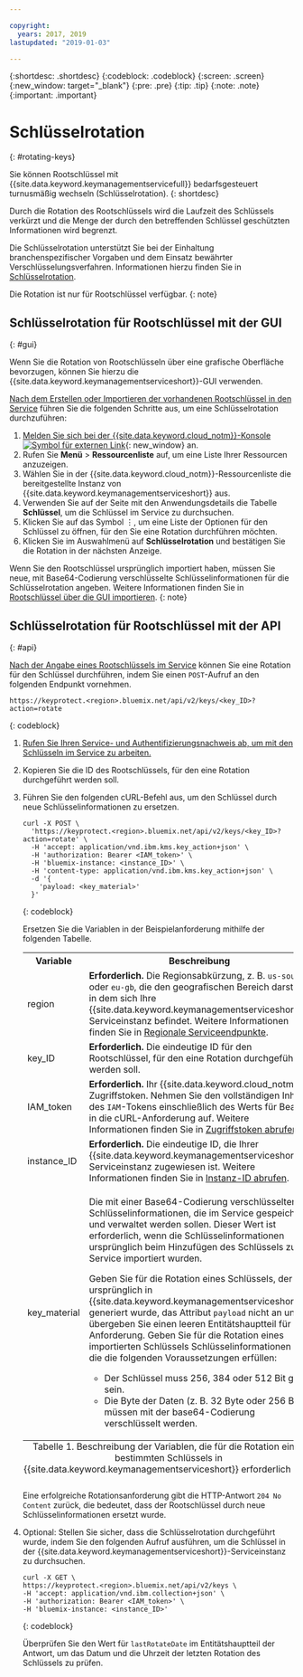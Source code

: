 ```yaml
---

copyright:
  years: 2017, 2019
lastupdated: "2019-01-03"

---
```


{:shortdesc: .shortdesc}
{:codeblock: .codeblock}
{:screen: .screen}
{:new_window: target="_blank"}
{:pre: .pre}
{:tip: .tip}
{:note: .note}
{:important: .important}

# Schlüsselrotation
{: #rotating-keys}

Sie können Rootschlüssel mit {{site.data.keyword.keymanagementservicefull}} bedarfsgesteuert turnusmäßig wechseln (Schlüsselrotation).
{: shortdesc}

Durch die Rotation des Rootschlüssels wird die Laufzeit des Schlüssels verkürzt und die Menge der durch den betreffenden Schlüssel geschützten Informationen wird begrenzt.    

Die Schlüsselrotation unterstützt Sie bei der Einhaltung branchenspezifischer Vorgaben und dem Einsatz bewährter Verschlüsselungsverfahren. Informationen hierzu finden Sie in [Schlüsselrotation](/docs/services/key-protect/concepts/key-rotation.html). 

Die Rotation ist nur für Rootschlüssel verfügbar.
{: note}

## Schlüsselrotation für Rootschlüssel mit der GUI
{: #gui}

Wenn Sie die Rotation von Rootschlüsseln über eine grafische Oberfläche bevorzugen, können Sie hierzu die {{site.data.keyword.keymanagementserviceshort}}-GUI verwenden. 

[Nach dem Erstellen oder Importieren der vorhandenen Rootschlüssel in den Service](/docs/services/key-protect/create-root-keys.html) führen Sie die folgenden Schritte aus, um eine Schlüsselrotation durchzuführen: 

1. [Melden Sie sich bei der {{site.data.keyword.cloud_notm}}-Konsole ![Symbol für externen Link](../../icons/launch-glyph.svg "Symbol für externen Link")](https://{DomainName}/){: new_window} an.
2. Rufen Sie **Menü** &gt; **Ressourcenliste** auf, um eine Liste Ihrer Ressourcen anzuzeigen. 
3. Wählen Sie in der {{site.data.keyword.cloud_notm}}-Ressourcenliste die bereitgestellte Instanz von {{site.data.keyword.keymanagementserviceshort}} aus. 
4. Verwenden Sie auf der Seite mit den Anwendungsdetails die Tabelle **Schlüssel**, um die Schlüssel im Service zu durchsuchen. 
5. Klicken Sie auf das Symbol ⋮, um eine Liste der Optionen für den Schlüssel zu öffnen, für den Sie eine Rotation durchführen möchten. 
6. Klicken Sie im Auswahlmenü auf **Schlüsselrotation** und bestätigen Sie die Rotation in der nächsten Anzeige. 

Wenn Sie den Rootschlüssel ursprünglich importiert haben, müssen Sie neue, mit Base64-Codierung verschlüsselte Schlüsselinformationen für die Schlüsselrotation angeben. Weitere Informationen finden Sie in [Rootschlüssel über die GUI importieren](/docs/services/key-protect/import-root-keys.html#gui).
{: note}

## Schlüsselrotation für Rootschlüssel mit der API
{: #api}

[Nach der Angabe eines Rootschlüssels im Service](/docs/services/key-protect/create-root-keys.html) können Sie eine Rotation für den Schlüssel durchführen, indem Sie einen `POST`-Aufruf an den folgenden Endpunkt vornehmen. 

```
https://keyprotect.<region>.bluemix.net/api/v2/keys/<key_ID>?action=rotate
```
{: codeblock}

1. [Rufen Sie Ihren Service- und Authentifizierungsnachweis ab, um mit den Schlüsseln im Service zu arbeiten.](/docs/services/key-protect/access-api.html)

2. Kopieren Sie die ID des Rootschlüssels, für den eine Rotation durchgeführt werden soll. 

4. Führen Sie den folgenden cURL-Befehl aus, um den Schlüssel durch neue Schlüsselinformationen zu ersetzen.

    ```cURL
    curl -X POST \
      'https://keyprotect.<region>.bluemix.net/api/v2/keys/<key_ID>?action=rotate' \
      -H 'accept: application/vnd.ibm.kms.key_action+json' \
      -H 'authorization: Bearer <IAM_token>' \
      -H 'bluemix-instance: <instance_ID>' \
      -H 'content-type: application/vnd.ibm.kms.key_action+json' \
      -d '{
        'payload: <key_material>'
      }'
    ```
    {: codeblock}

    Ersetzen Sie die Variablen in der Beispielanforderung mithilfe der folgenden Tabelle.

    <table>
      <tr>
        <th>Variable</th>
        <th>Beschreibung</th>
      </tr>
      <tr>
        <td><varname>region</varname></td>
        <td><strong>Erforderlich.</strong> Die Regionsabkürzung, z. B. <code>us-south</code> oder <code>eu-gb</code>, die den geografischen Bereich darstellt, in dem sich Ihre {{site.data.keyword.keymanagementserviceshort}}-Serviceinstanz befindet. Weitere Informationen finden Sie in <a href="/docs/services/key-protect/regions.html#endpoints">Regionale Serviceendpunkte</a>.</td>
      </tr>
      <tr>
        <td><varname>key_ID</varname></td>
        <td><strong>Erforderlich.</strong> Die eindeutige ID für den Rootschlüssel, für den eine Rotation durchgeführt werden soll. </td>
      </tr>
      <tr>
        <td><varname>IAM_token</varname></td>
        <td><strong>Erforderlich.</strong> Ihr {{site.data.keyword.cloud_notm}}-Zugriffstoken. Nehmen Sie den vollständigen Inhalt des <code>IAM</code>-Tokens einschließlich des Werts für Bearer in die cURL-Anforderung auf. Weitere Informationen finden Sie in <a href="/docs/services/key-protect/access-api.html#retrieve-token">Zugriffstoken abrufen</a>.</td>
      </tr>
      <tr>
        <td><varname>instance_ID</varname></td>
        <td><strong>Erforderlich.</strong> Die eindeutige ID, die Ihrer {{site.data.keyword.keymanagementserviceshort}}-Serviceinstanz zugewiesen ist. Weitere Informationen finden Sie in <a href="/docs/services/key-protect/access-api.html#retrieve-instance-ID">Instanz-ID abrufen</a>.</td>
      </tr>
      <tr>
        <td><varname>key_material</varname></td>
        <td>
          <p>Die mit einer Base64-Codierung verschlüsselten Schlüsselinformationen, die im Service gespeichert und verwaltet werden sollen. Dieser Wert ist erforderlich, wenn die Schlüsselinformationen ursprünglich beim Hinzufügen des Schlüssels zum Service importiert wurden. </p>
          <p>Geben Sie für die Rotation eines Schlüssels, der ursprünglich in {{site.data.keyword.keymanagementserviceshort}} generiert wurde, das Attribut <code>payload</code> nicht an und übergeben Sie einen leeren Entitätshauptteil für die Anforderung. Geben Sie für die Rotation eines importierten Schlüssels Schlüsselinformationen an, die die folgenden Voraussetzungen erfüllen: </p>
          <p>
            <ul>
              <li>Der Schlüssel muss 256, 384 oder 512 Bit groß sein.</li>
              <li>Die Byte der Daten (z. B. 32 Byte oder 256 Bit) müssen mit der base64-Codierung verschlüsselt werden.</li>
            </ul>
          </p>
        </td>
      </tr>
      <caption style="caption-side:bottom;">Tabelle 1. Beschreibung der Variablen, die für die Rotation eines bestimmten Schlüssels in {{site.data.keyword.keymanagementserviceshort}} erforderlich sind. </caption>
    </table>

    Eine erfolgreiche Rotationsanforderung gibt die HTTP-Antwort `204 No Content` zurück, die bedeutet, dass der Rootschlüssel durch neue Schlüsselinformationen ersetzt wurde. 

4. Optional: Stellen Sie sicher, dass die Schlüsselrotation durchgeführt wurde, indem Sie den folgenden Aufruf ausführen, um die Schlüssel in der {{site.data.keyword.keymanagementserviceshort}}-Serviceinstanz zu durchsuchen. 

    ```cURL
    curl -X GET \
    https://keyprotect.<region>.bluemix.net/api/v2/keys \
    -H 'accept: application/vnd.ibm.collection+json' \
    -H 'authorization: Bearer <IAM_token>' \
    -H 'bluemix-instance: <instance_ID>'
    ```
    {: codeblock}
  
    Überprüfen Sie den Wert für `lastRotateDate` im Entitätshauptteil der Antwort, um das Datum und die Uhrzeit der letzten Rotation des Schlüssels zu prüfen. 
    
